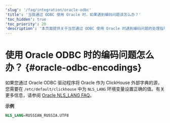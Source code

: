 ```yaml
---
'slug': '/faq/integration/oracle-odbc'
'title': '当我通过 ODBC 使用 Oracle 时，如果遇到编码问题该怎么办？'
'toc_hidden': true
'toc_priority': 20
'description': '本页面提供关于当您通过 ODBC 使用 Oracle 时遇到编码问题的处理指导'
---
```



# 使用 Oracle ODBC 时的编码问题怎么办？ {#oracle-odbc-encodings}

如果您通过 Oracle ODBC 驱动程序将 Oracle 作为 ClickHouse 外部字典的源，您需要在 `/etc/default/clickhouse` 中为 `NLS_LANG` 环境变量设置正确的值。有关更多信息，请参阅 [Oracle NLS_LANG FAQ](https://www.oracle.com/technetwork/products/globalization/nls-lang-099431.html)。

**示例**

```sql
NLS_LANG=RUSSIAN_RUSSIA.UTF8
```
